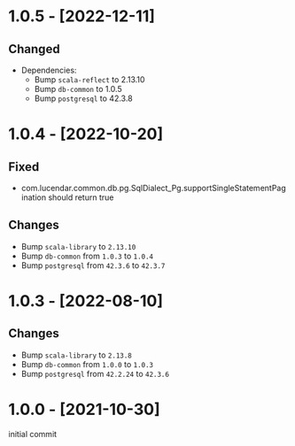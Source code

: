 # 1.0.5 - [2022-12-11]
## Changed
- Dependencies:
  - Bump `scala-reflect` to 2.13.10
  - Bump `db-common` to 1.0.5
  - Bump `postgresql` to 42.3.8

# 1.0.4 - [2022-10-20]
## Fixed
- com.lucendar.common.db.pg.SqlDialect_Pg.supportSingleStatementPagination should return true

## Changes
- Bump `scala-library` to `2.13.10`
- Bump `db-common` from `1.0.3` to `1.0.4`
- Bump `postgresql` from `42.3.6` to `42.3.7`


# 1.0.3 - [2022-08-10]
## Changes
- Bump `scala-library` to `2.13.8`
- Bump `db-common` from `1.0.0` to `1.0.3`
- Bump `postgresql` from `42.2.24` to `42.3.6`

# 1.0.0 - [2021-10-30]
initial commit
